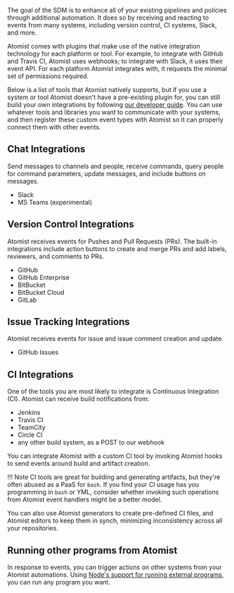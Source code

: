 The goal of the SDM is to enhance all of your existing pipelines and policies
through additional automation. It does so by receiving and reacting to events
from many systems, including version control, CI systems, Slack, and more.

Atomist comes with plugins that make use of the native integration technology
for each platform or tool. For example, to integrate with GitHub and Travis CI,
Atomist uses webhooks; to integrate with Slack, it uses their event API. For
each platform Atomist integrates with, it requests the minimal set of
permissions required.

Below is a list of tools that Atomist natively supports, but if you use a system
or tool Atomist doesn't have a pre-existing plugin for, you can still build your
own integrations by following [our developer guide](/developer/). You can use
whatever tools and libraries you want to communicate with your systems, and then
register these custom event types with Atomist so it can properly connect them
with other events.

## Chat Integrations

Send messages to channels and people, receive commands, query people for command
parameters, update messages, and include buttons on messages.

-   Slack
-   MS Teams (experimental)

## Version Control Integrations

Atomist receives events for Pushes and Pull Requests (PRs). The built-in
integrations include action buttons to create and merge PRs and add labels,
reviewers, and comments to PRs.

-   GitHub
-   GitHub Enterprise
-   BitBucket
-   BitBucket Cloud
-   GitLab

## Issue Tracking Integrations

Atomist receives events for issue and issue comment creation and update.

-   GitHub Issues

## CI Integrations

One of the tools you are most likely to integrate is Continuous Integration
(CI). Atomist can receive build notifications from:

-   Jenkins
-   Travis CI
-   TeamCity
-   Circle CI
-   any other build system, as a POST to our webhook

You can integrate Atomist with a custom CI tool by invoking Atomist hooks to
send events around build and artifact creation.

!!! Note
    CI tools are great for building and generating artifacts, but they're
    often abused as a PaaS for `bash`. If you find your CI usage has you programming
    in `bash` or YML, consider whether invoking such operations from Atomist event
    handlers might be a better model.

You can also use Atomist generators to create pre-defined CI files, and Atomist
editors to keep them in synch, minimizing inconsistency across all your
repositories.

## Running other programs from Atomist

In response to events, you can trigger actions on other systems from your
Atomist automations. Using
[Node's support for running external programs](https://nodejs.org/api/child_process.html),
you can run any program you want.
